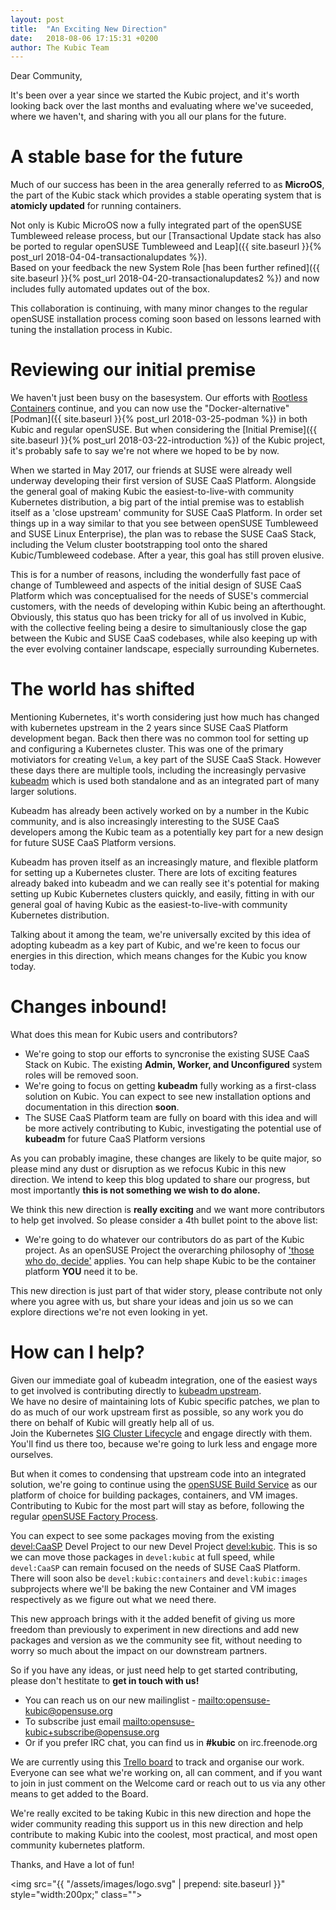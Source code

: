 ```yaml
---
layout: post
title:  "An Exciting New Direction"
date:   2018-08-06 17:15:31 +0200
author: The Kubic Team
---
```

Dear Community,

It's been over a year since we started the Kubic project, and it's worth looking back over the last months and evaluating where we've suceeded, where we haven't, and sharing with you all our plans for the future.

# A stable base for the future

Much of our success has been in the area generally referred to as **MicroOS**, the part of the Kubic stack which provides a stable operating system that is **atomicly updated** for running containers.

Not only is Kubic MicroOS now a fully integrated part of the openSUSE Tumbleweed release process, but our [Transactional Update stack has also be ported to regular openSUSE Tumbleweed and Leap]({{ site.baseurl }}{% post_url 2018-04-04-transactionalupdates %}).  
Based on your feedback the new System Role [has been further refined]({{ site.baseurl }}{% post_url 2018-04-20-transactionalupdates2 %}) and now includes fully automated updates out of the box. 

This collaboration is continuing, with many minor changes to the regular openSUSE installation process coming soon based on lessons learned with tuning the installation process in Kubic.

# Reviewing our initial premise

We haven't just been busy on the basesystem. Our efforts with [Rootless Containers](https://rootlesscontaine.rs) continue, and you can now use the "Docker-alternative" [Podman]({{ site.baseurl }}{% post_url 2018-03-25-podman %}) in both Kubic and regular openSUSE. But when considering the [Initial Premise]({{ site.baseurl }}{% post_url 2018-03-22-introduction %}) of the Kubic project, it's probably safe to say we're not where we hoped to be by now.

When we started in May 2017, our friends at SUSE were already well underway developing their first version of SUSE CaaS Platform. Alongside the general goal of making Kubic the easiest-to-live-with community Kubernetes distribution, a big part of the intial premise was to establish itself as a 'close upstream' community for SUSE CaaS Platform. In order set things up in a way similar to that you see between openSUSE Tumbleweed and SUSE Linux Enterprise), the plan was to rebase the SUSE CaaS Stack, including the Velum cluster bootstrapping tool onto the shared Kubic/Tumbleweed codebase. After a year, this goal has still proven elusive.
  
This is for a number of reasons, including the wonderfully fast pace of change of Tumbleweed and aspects of the initial design of SUSE CaaS Platform which was conceptualised for the needs of SUSE's commercial customers, with the needs of developing within Kubic being an afterthought.  
Obviously, this status quo has been tricky for all of us involved in Kubic, with the collective feeling being a desire to simultaniously close the gap between the Kubic and SUSE CaaS codebases, while also keeping up with the ever evolving container landscape, especially surrounding Kubernetes.

# The world has shifted

Mentioning Kubernetes, it's worth considering just how much has changed with kubernetes upstream in the 2 years since SUSE CaaS Platform development began. Back then there was no common tool for setting up and configuring a Kubernetes cluster. This was one of the primary motiviators for creating `Velum`, a key part of the SUSE CaaS Stack. However these days there are multiple tools, including the increasingly pervasive [kubeadm](https://kubernetes.io/docs/setup/independent/install-kubeadm/) which is used both standalone and as an integrated part of many larger solutions. 

Kubeadm has already been actively worked on by a number in the Kubic community, and is also increasingly interesting to the SUSE CaaS developers among the Kubic team as a potentially key part for a new design for future SUSE CaaS Platform versions. 

Kubeadm has proven itself as an increasingly mature, and flexible platform for setting up a Kubernetes cluster. There are lots of exciting features already baked into kubeadm and we can really see it's potential for making setting up Kubic Kubernetes clusters quickly, and easily, fitting in with our general goal of having Kubic as the easiest-to-live-with community Kubernetes distribution. 

Talking about it among the team, we're universally excited by this idea of adopting kubeadm as a key part of Kubic, and we're keen to focus our energies in this direction, which means changes for the Kubic you know today.

# Changes inbound!

What does this mean for Kubic users and contributors? 

 * We're going to stop our efforts to syncronise the existing SUSE CaaS Stack on Kubic. The existing **Admin, Worker, and Unconfigured** system roles will be removed soon.
 * We're going to focus on getting **kubeadm** fully working as a first-class solution on Kubic. You can expect to see new installation options and documentation in this direction **soon**.
 * The SUSE CaaS Platform team are fully on board with this idea and will be more actively contributing to Kubic, investigating the potential use of **kubeadm** for future CaaS Platform versions

As you can probably imagine, these changes are likely to be quite major, so please mind any dust or disruption as we refocus Kubic in this new direction. We intend to keep this blog updated to share our progress, but most importantly **this is not something we wish to do alone.**

We think this new direction is **really exciting** and we want more contributors to help get involved. So please consider a 4th bullet point to the above list:

 * We're going to do whatever our contributors do as part of the Kubic project. As an openSUSE Project the overarching philosophy of ['those who do, decide'](https://media.ccc.de/v/1912-opensuse-is-what-you-make-it) applies. You can help shape Kubic to be the container platform **YOU** need it to be.
 
This new direction is just part of that wider story, please contribute not only where you agree with us, but share your ideas and join us so we can explore directions we're not even looking in yet.

# How can I help?

Given our immediate goal of kubeadm integration, one of the easiest ways to get involved is contributing directly to [kubeadm upstream](https://github.com/kubernetes/kubeadm).  
We have no desire of maintaining lots of Kubic specific patches, we plan to do as much of our work upstream first as possible, so any work you do there on behalf of Kubic will greatly help all of us.  
Join the Kubernetes [SIG Cluster Lifecycle](https://github.com/kubernetes/community/tree/master/sig-cluster-lifecycle) and engage directly with them. You'll find us there too, because we're going to lurk less and engage more ourselves.

But when it comes to condensing that upstream code into an integrated solution, we're going to continue using the [openSUSE Build Service](https://build.opensuse.org) as our platform of choice for building packages, containers, and VM images.  
Contributing to Kubic for the most part will stay as before, following the regular [openSUSE Factory Process](https://en.opensuse.org/openSUSE:How_to_contribute_to_Factory).

You can expect to see some packages moving from the existing [devel:CaaSP](https://build.opensuse.org/project/show/devel:CaaSP) Devel Project to our new Devel Project [devel:kubic](https://build.opensuse.org/project/show/devel:kubic). This is so we can move those packages in `devel:kubic` at full speed, while `devel:CaaSP` can remain focused on the needs of SUSE CaaS Platform.  
There will soon also be `devel:kubic:containers` and `devel:kubic:images` subprojects where we'll be baking the new Container and VM images respectively as we figure out what we need there.

This new approach brings with it the added benefit of giving us more freedom than previously to experiment in new directions and add new packages and version as we the community see fit, without needing to worry so much about the impact on our downstream partners.

So if you have any ideas, or just need help to get started contributing, please don't hestitate to **get in touch with us!**

 * You can reach us on our new mailinglist - [mailto:opensuse-kubic@opensuse.org](mailto:opensuse-kubic@opensuse.org)
 * To subscribe just email [mailto:opensuse-kubic+subscribe@opensuse.org](mailto:opensuse-kubic+subscribe@opensuse.org)
 * Or if you prefer IRC chat, you can find us in **#kubic** on irc.freenode.org

We are currently using this [Trello board](https://trello.com/b/wjHyQDK6/kubic-project) to track and organise our work.  
Everyone can see what we're working on, all can comment, and if you want to join in just comment on the Welcome card or reach out to us via any other means to get added to the Board.

We're really excited to be taking Kubic in this new direction and hope the wider community reading this support us in this new direction and help contribute to making Kubic into the coolest, most practical, and most open community kubernetes platform.

Thanks, and Have a lot of fun!

<img src="{{ "/assets/images/logo.svg" | prepend: site.baseurl }}" style="width:200px;" class="">
